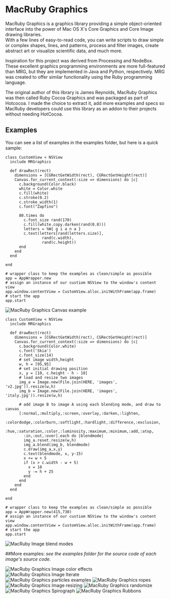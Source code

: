 # MacRuby Graphics 

MacRuby Graphics is a graphics library providing a simple object-oriented 
interface into the power of Mac OS X's Core Graphics and Core Image drawing libraries.  
With a few lines of easy-to-read code, you can write scripts to draw simple or complex 
shapes, lines, and patterns, process and filter images, create abstract art or visualize 
scientific data, and much more.

Inspiration for this project was derived from Processing and NodeBox.  These excellent 
graphics programming environments are more full-featured than MRG, but they are implemented 
in Java and Python, respectively.  MRG was created to offer similar functionality using 
the Ruby programming language.

The original author of this library is James Reynolds, MacRuby Graphics was then called Ruby Cocoa Graphics
and was packaged as part of Hotcocoa. I made the choice to extract it, add more examples and specs
so MacRuby developers could use this library as an addon to their projects without needing HotCocoa.

## Examples

You can see a list of examples in the examples folder, but here is a quick sample:

    class CustomView < NSView
      include MRGraphics

      def drawRect(rect)
        dimensions = [CGRectGetWidth(rect), CGRectGetHeight(rect)]
        Canvas.for_current_context(:size => dimensions) do |c|
          c.background(Color.black)
          white = Color.white
          c.fill(white)
          c.stroke(0.2)
          c.stroke_width(1)   
          c.font("Zapfino")

          80.times do 
            c.font_size rand(170)
            c.fill(white.copy.darken(rand(0.8)))
            letters = %W{ g i a n a } 
            c.text(letters[rand(letters.size)],
                    rand(c.width),
                    rand(c.height))
          end
        end
      end

    end

    # wrapper class to keep the examples as clean/simple as possible
    app = AppWrapper.new
    # assign an instance of our custiom NSView to the window's content view
    app.window.contentView = CustomView.alloc.initWithFrame(app.frame)
    # start the app
    app.start
    
![MacRuby Graphics Canvas example](http://img.skitch.com/20100712-1x4dswurhxcqexq5tpidj29axc.png)


    class CustomView < NSView
      include MRGraphics

      def drawRect(rect)
        dimensions = [CGRectGetWidth(rect), CGRectGetHeight(rect)]
        Canvas.for_current_context(:size => dimensions) do |c|
          c.background(Color.white)
          c.font('Skia')
          c.font_size(14)
          # set image width,height
          w, h = [95,95]
          # set initial drawing position
          x, y = [10, c.height - h - 10]
          # load and resize two images
          img_a = Image.new(File.join(HERE, 'images', 'v2.jpg')).resize(w,h)
          img_b = Image.new(File.join(HERE, 'images', 'italy.jpg')).resize(w,h)

          # add image B to image A using each blending mode, and draw to canvas
          [:normal,:multiply,:screen,:overlay,:darken,:lighten,
            :colordodge,:colorburn,:softlight,:hardlight,:difference,:exclusion,
            :hue,:saturation,:color,:luminosity,:maximum,:minimum,:add,:atop,
            :in,:out,:over].each do |blendmode|
            img_a.reset.resize(w,h)
            img_a.blend(img_b, blendmode)
            c.draw(img_a,x,y)
            c.text(blendmode, x, y-15)
            x += w + 5
            if (x > c.width - w + 5)
              x = 10
              y -= h + 25
            end
          end
        end
      end
  
    end

    # wrapper class to keep the examples as clean/simple as possible
    app = AppWrapper.new(415,730)
    # assign an instance of our custiom NSView to the window's content view
    app.window.contentView = CustomView.alloc.initWithFrame(app.frame)
    # start the app
    app.start
    
![MacRuby Image blend modes](http://img.skitch.com/20100712-bedhi8i4ppuqetad263w3ehuna.png)

##More examples:
_see the examples folder for the source code of each image's source code._

![MacRuby Graphics Image color effects](http://img.skitch.com/20100712-jr4jfhbaw2x9nmhy7bscapgbd4.png)
![MacRuby Graphics Image Iterate](http://img.skitch.com/20100713-1132mmahgum65tpgj9d9mag939.png)
![MacRuby Graphics particles examples](http://img.skitch.com/20100713-gb3ps8psw3ppyedx1t1x426rwa.png)
![MacRuby Graphics ropes](http://img.skitch.com/20100713-mseyj6qjxp38jnm2xkxpw6ebq4.png)
![MacRuby Graphics Image resizing](http://img.skitch.com/20100715-k8k8f1gd8rb9e1wfj4ush9i5bf.png)
![MacRuby Graphics randomize](http://img.skitch.com/20100715-tycucqsgsfiy7syef8i24sw9xj.png)
![MacRuby Graphics Spirograph](http://img.skitch.com/20100715-jh4nsrm193a2ttdmjjnh4g1x96.png)
![MacRuby Graphics Rubbons](http://img.skitch.com/20100715-18f5pwc96b2gdfcdag26sjujam.png)